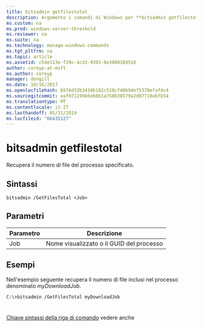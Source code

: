 ```yaml
---
title: bitsadmin getfilestotal
description: Argomento i comandi di Windows per **bitsadmin getfilestotal** -recupera il numero di file del processo specificato.
ms.custom: na
ms.prod: windows-server-threshold
ms.reviewer: na
ms.suite: na
ms.technology: manage-windows-commands
ms.tgt_pltfrm: na
ms.topic: article
ms.assetid: c5de113e-f29c-4cd3-9392-0e300018d516
author: coreyp-at-msft
ms.author: coreyp
manager: dongill
ms.date: 10/16/2017
ms.openlocfilehash: b5f6d32b3410b182c510cf40b9def5370efafdc4
ms.sourcegitcommit: eaf071249b6eb6b1a758b38579a2d87710abfb54
ms.translationtype: MT
ms.contentlocale: it-IT
ms.lasthandoff: 05/31/2019
ms.locfileid: "66435127"
---
```

# <a name="bitsadmin-getfilestotal"></a>bitsadmin getfilestotal



Recupera il numero di file del processo specificato.

## <a name="syntax"></a>Sintassi

```
bitsadmin /GetFilesTotal <Job>
```

## <a name="parameters"></a>Parametri

|Parametro|Descrizione|
|---------|-----------|
|Job|Nome visualizzato o il GUID del processo|

## <a name="BKMK_examples"></a>Esempi

Nell'esempio seguente recupera il numero di file inclusi nel processo denominato *myDownloadJob*.
```
C:\>bitsadmin /GetFilesTotal myDownloadJob
```

# #

[Chiave sintassi della riga di comando](command-line-syntax-key.md) vedere anche